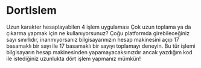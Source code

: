# DortIslem
Uzun karakter hesaplayabilen 4 işlem uygulaması
Çok uzun toplama ya da çıkarma yapmak için ne kullanıyorsunuz? Çoğu platformda girebileceğiniz sayı sınırlıdır, inanmıyorsanız bilgisayarınızın hesap makinesini açıp 17 basamaklı bir sayı ile 17 basamaklı bir sayıyı toplamayı deneyin. Bu tür işlemi bilgisayarın hesap makinesinden yapamayacaksınızdır ancak yazdığım kod ile istediğiniz uzunlukta dört işlem yapmanız mümkün!
